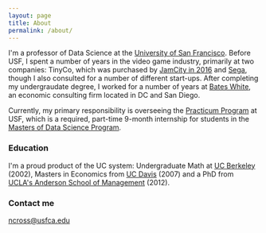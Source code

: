 ```yaml
---
layout: page
title: About
permalink: /about/
---
```


I'm a professor of Data Science at the [University of San Francisco](https://www.usfca.edu/faculty/nicholas-ross "My USF Homepage"). Before USF, I spent a number of years in the video game industry, primarily at two companies: TinyCo, which was purchased by [JamCity in 2016](https://www.jamcity.com/why-were-buying-tinyco/) and [Sega](https://www.sega.com/), though I also consulted for a number of different start-ups. After completing my undergraudate degree, I worked for a number of years at [Bates White](https://www.bateswhite.com/), an economic consulting firm located in DC and San Diego. 

Currently, my primary responsibility is overseeing the [Practicum Program](https://www.usfca.edu/arts-sciences/graduate-programs/data-science/practicums) at USF, which is a required, part-time 9-month internship for students in the [Masters of Data Science Program](https://www.usfca.edu/arts-sciences/graduate-programs/data-science).


### Education 

I'm a proud product of the UC system: Undergraduate Math at [UC Berkeley](https://math.berkeley.edu/) (2002), Masters in Economics from [UC Davis](https://economics.ucdavis.edu/) (2007) and a PhD from [UCLA's Anderson School of Management](https://www.anderson.ucla.edu/) (2012).

### Contact me

[ncross@usfca.edu](mailto:ncross@usfca.edu)
